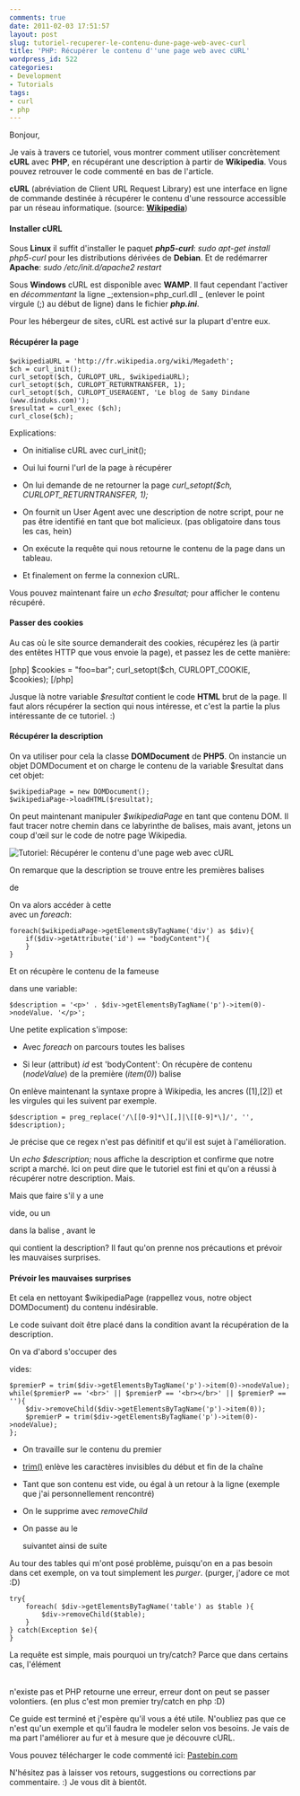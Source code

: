```yaml
---
comments: true
date: 2011-02-03 17:51:57
layout: post
slug: tutoriel-recuperer-le-contenu-dune-page-web-avec-curl
title: 'PHP: Récupérer le contenu d''une page web avec cURL'
wordpress_id: 522
categories:
- Development
- Tutorials
tags:
- curl
- php
---
```


Bonjour,

Je vais à travers ce tutoriel, vous montrer comment utiliser concrètement **cURL** avec **PHP**, en récupérant une description à partir de **Wikipedia**.
Vous pouvez retrouver le code commenté en bas de l'article.

**cURL** (abréviation de Client URL Request Library) est une interface en ligne de commande destinée à récupérer le contenu d'une ressource accessible par un réseau informatique. (source: [**Wikipedia**](http://fr.wikipedia.org/wiki/CURL))



#### Installer cURL


Sous **Linux** il suffit d'installer le paquet **_php5-curl_**: _sudo apt-get install php5-curl_ pour les distributions dérivées de **Debian**.
Et de redémarrer **Apache**: _sudo /etc/init.d/apache2 restart_

Sous **Windows** cURL est disponible avec **WAMP**.
Il faut cependant l'activer en _décommentant_ la ligne _;extension=php_curl.dll _ (enlever le point virgule (;) au début de ligne) dans le fichier _**php.ini**_.

Pour les hébergeur de sites, cURL est activé sur la plupart d'entre eux.




#### Récupérer la page



    
    
    $wikipediaURL = 'http://fr.wikipedia.org/wiki/Megadeth';
    $ch = curl_init();
    curl_setopt($ch, CURLOPT_URL, $wikipediaURL);
    curl_setopt($ch, CURLOPT_RETURNTRANSFER, 1);
    curl_setopt($ch, CURLOPT_USERAGENT, 'Le blog de Samy Dindane (www.dinduks.com)');
    $resultat = curl_exec ($ch);
    curl_close($ch);
    



Explications:




  * On initialise cURL avec curl_init();


  * Oui lui fourni l'url de la page à récupérer


  * On lui demande de ne retourner la page _curl_setopt($ch, CURLOPT_RETURNTRANSFER, 1);_


  * On fournit un User Agent avec une description de notre script, pour ne pas être identifié en tant que bot malicieux. (pas obligatoire dans tous les cas, hein)


  * On exécute la requête qui nous retourne le contenu de la page dans un tableau.


  * Et finalement on ferme la connexion cURL.



Vous pouvez maintenant faire un _echo $resultat;_ pour afficher le contenu récupéré.



#### Passer des cookies


Au cas où le site source demanderait des cookies, récupérez les (à partir des entêtes HTTP que vous envoie la page), et passez les de cette manière: 

[php]
$cookies = "foo=bar";
curl_setopt($ch, CURLOPT_COOKIE, $cookies);
[/php]



Jusque là notre variable _$resultat_ contient le code **HTML** brut de la page.
Il faut alors récupérer la section qui nous intéresse, et c'est la partie la plus intéressante de ce tutoriel. :)





#### Récupérer la description


On va utiliser pour cela la classe **DOMDocument** de **PHP5**.
On instancie un objet DOMDocument et on charge le contenu de la variable $resultat dans cet objet:

    
    
    $wikipediaPage = new DOMDocument();
    $wikipediaPage->loadHTML($resultat);
    



On peut maintenant manipuler _$wikipediaPage_ en tant que contenu DOM.
Il faut tracer notre chemin dans ce labyrinthe de balises, mais avant, jetons un coup d'œil sur le code de notre page Wikipedia.

![Tutoriel: Récupérer le contenu d'une page web avec cURL](/wp-content/images/curl-tutoriel.jpg)

On remarque que la description se trouve entre les premières balises _<p>_ de _<div id="bodyContent">_
On va alors accéder à cette <div> avec un _foreach_:

    
    
    foreach($wikipediaPage->getElementsByTagName('div') as $div){
        if($div->getAttribute('id') == "bodyContent"){
        }
    }
    



Et on récupère le contenu de la fameuse <p> dans une variable:

    
    
    $description = '<p>' . $div->getElementsByTagName('p')->item(0)->nodeValue. '</p>';
    



Une petite explication s'impose:




  * Avec _foreach_ on parcours toutes les balises <div>


  * Si leur (attribut) _id_ est 'bodyContent':
On récupère de contenu (_nodeValue_) de la première (_item(0)_) balise <p>



On enlève maintenant la syntaxe propre à Wikipedia, les ancres ([1],[2]) et les virgules qui les suivent par exemple.

    
    
    $description = preg_replace('/\[[0-9]*\][,]|\[[0-9]*\]/', '', $description);
    


Je précise que ce regex n'est pas définitif et qu'il est sujet à l'amélioration.

Un _echo $description;_ nous affiche la description et confirme que notre script a marché.
Ici on peut dire que le tutoriel est fini et qu'on a réussi à récupérer notre description. Mais.

Mais que faire s'il y a une <p> vide, ou un <p> dans la balise <table>, avant le <p> qui contient la description? 
Il faut qu'on prenne nos précautions et prévoir les mauvaises surprises.



#### Prévoir les mauvaises surprises


Et cela en nettoyant $wikipediaPage (rappellez vous, notre object DOMDocument) du contenu indésirable.

Le code suivant doit être placé dans la condition avant la récupération de la description.

On va d'abord s'occuper des <p> vides:

    
    
    $premierP = trim($div->getElementsByTagName('p')->item(0)->nodeValue);
    while($premierP == '<br>' || $premierP == '<br></br>' || $premierP == ''){
        $div->removeChild($div->getElementsByTagName('p')->item(0));
        $premierP = trim($div->getElementsByTagName('p')->item(0)->nodeValue);
    };
    






  * On travaille sur le contenu du premier <p>


  * [trim()](http://php.net/manual/fr/function.trim.php) enlève les caractères invisibles du début et fin de la chaîne


  * Tant que son contenu est vide, ou égal à un retour à la ligne (exemple que j'ai personnellement rencontré)


  * On le supprime avec _removeChild_


  * On passe au le <p> suivantet ainsi de suite



Au tour des tables qui m'ont posé problème, puisqu'on en a pas besoin dans cet exemple, on va tout simplement les _purger_. (purger, j'adore ce mot :D)

    
    
    try{
        foreach( $div->getElementsByTagName('table') as $table ){
            $div->removeChild($table);
        }
    } catch(Exception $e){
    }
    


La requête est simple, mais pourquoi un try/catch?
Parce que dans certains cas, l'élément <table> n'existe pas et PHP retourne une erreur, erreur dont on peut se passer volontiers.
(en plus c'est mon premier try/catch en php :D)

Ce guide est terminé et j'espère qu'il vous a été utile. N'oubliez pas que ce n'est qu'un exemple et qu'il faudra le modeler selon vos besoins.
Je vais de ma part l'améliorer au fur et à mesure que je découvre cURL.

Vous pouvez télécharger le code commenté ici: [Pastebin.com](http://pastebin.com/u2NeMt8k)

N'hésitez pas à laisser vos retours, suggestions ou corrections par commentaire. :)
Je vous dit à bientôt.
